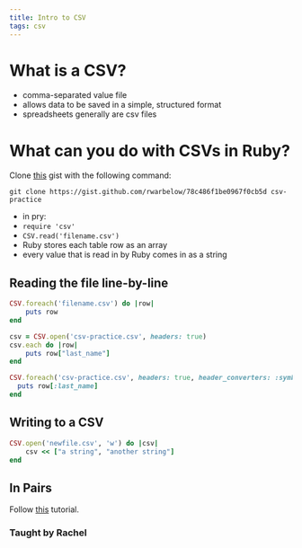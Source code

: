 ```yaml
---
title: Intro to CSV
tags: csv
---
```


# What is a CSV?

* comma-separated value file
* allows data to be saved in a simple, structured format
* spreadsheets generally are csv files

# What can you do with CSVs in Ruby?

Clone [this](https://gist.github.com/rwarbelow/78c486f1be0967f0cb5d) gist with the following command:

`git clone https://gist.github.com/rwarbelow/78c486f1be0967f0cb5d csv-practice`

* in pry:
* `require 'csv'`
* `CSV.read('filename.csv')`
* Ruby stores each table row as an array
* every value that is read in by Ruby comes in as a string

## Reading the file line-by-line

```ruby
CSV.foreach('filename.csv') do |row| 
	puts row
end
```

```ruby
csv = CSV.open('csv-practice.csv', headers: true)
csv.each do |row|
	puts row["last_name"]
end
```

```ruby
CSV.foreach('csv-practice.csv', headers: true, header_converters: :symbol) do |row|
  puts row[:last_name]
end
```

## Writing to a CSV

```ruby
CSV.open('newfile.csv', 'w') do |csv|
	csv << ["a string", "another string"]  
end  
```

## In Pairs

Follow [this](http://www.sitepoint.com/guide-ruby-csv-library-part/) tutorial. 

### Taught by Rachel
